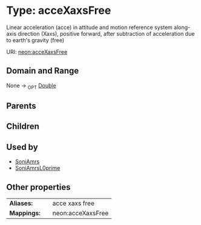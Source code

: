 
# Type: acceXaxsFree


Linear acceleration (acce) in attitude and motion reference system along-axis direction (Xaxs), positive forward, after subtraction of acceleration due to earth's gravity (free)

URI: [neon:acceXaxsFree](https://data.neonscience.org/acceXaxsFree)


## Domain and Range

None ->  <sub>OPT</sub> [Double](types/Double.md)

## Parents


## Children


## Used by

 * [SoniAmrs](SoniAmrs.md)
 * [SoniAmrsL0prime](SoniAmrsL0prime.md)

## Other properties

|  |  |  |
| --- | --- | --- |
| **Aliases:** | | acce xaxs free |
| **Mappings:** | | neon:acceXaxsFree |

